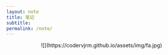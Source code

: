 ```yaml
---
layout: note
title: 笔记
subtitle: 
permalink: /note/
---
```


<div align=center>![](https://codervjrm.github.io/assets/img/fa.jpg)


